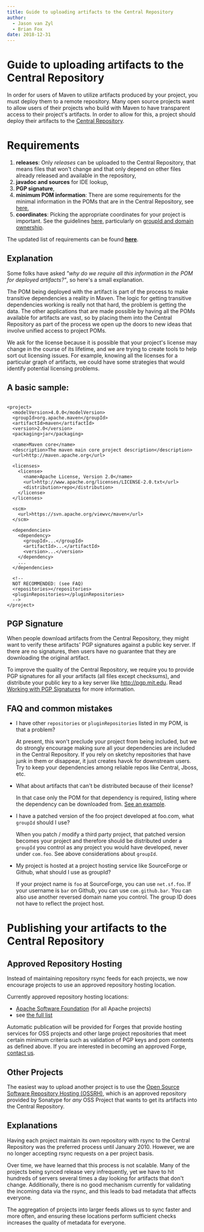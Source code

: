 ```yaml
---
title: Guide to uploading artifacts to the Central Repository
author: 
  - Jason van Zyl
  - Brian Fox
date: 2018-12-31
---
```


<!-- Licensed to the Apache Software Foundation (ASF) under one-->
<!-- or more contributor license agreements.  See the NOTICE file-->
<!-- distributed with this work for additional information-->
<!-- regarding copyright ownership.  The ASF licenses this file-->
<!-- to you under the Apache License, Version 2.0 (the-->
<!-- "License"); you may not use this file except in compliance-->
<!-- with the License.  You may obtain a copy of the License at-->
<!---->
<!--   http://www.apache.org/licenses/LICENSE-2.0-->
<!---->
<!-- Unless required by applicable law or agreed to in writing,-->
<!-- software distributed under the License is distributed on an-->
<!-- "AS IS" BASIS, WITHOUT WARRANTIES OR CONDITIONS OF ANY-->
<!-- KIND, either express or implied.  See the License for the-->
<!-- specific language governing permissions and limitations-->
<!-- under the License.-->
<!-- NOTE: For help with the syntax of this file, see:-->
<!-- http://maven.apache.org/doxia/references/apt-format.html-->
# Guide to uploading artifacts to the Central Repository

In order for users of Maven to utilize artifacts produced by your project, you must deploy them to a remote repository\. Many open source projects want to allow users of their projects who build with Maven to have transparent access to their project&apos;s artifacts\. In order to allow for this, a project should deploy their artifacts to the [Central Repository](/repository/)\.

# Requirements

1. **releases**: Only _releases_ can be uploaded to the Central Repository, that means files that won&apos;t change and that only depend on other files already released and available in the repository,
1. **javadoc and sources** for IDE lookup,
1. **PGP signature**,
1. **minimum POM information**: There are some requirements for the minimal information in the POMs that are in the Central Repository, see [here](https://central\.sonatype\.org/pages/requirements\.html\#sufficient\-metadata), 
1. **coordinates**: Picking the appropriate coordinates for your project is important\. See the guidelines [here](https://central\.sonatype\.org/pages/choosing\-your\-coordinates\.html), particularly on [groupId and domain ownership](https://central\.sonatype\.org/pages/producers\.html\#individual\-projects\-open\-source\-software\-repository\-hosting\-ossrh)\.

The updated list of requirements can be found **[here](https://central\.sonatype\.org/pages/requirements\.html)**\.

## Explanation

Some folks have asked _&quot;why do we require all this information in the POM for deployed artifacts?&quot;_, so here&apos;s a small explanation\.

The POM being deployed with the artifact is part of the process to make transitive dependencies a reality in Maven\. The logic for getting transitive dependencies working is really not that hard, the problem is getting the data\. The other applications that are made possible by having all the POMs available for artifacts are vast, so by placing them into the Central Repository as part of the process we open up the doors to new ideas that involve unified access to project POMs\.

We ask for the license because it is possible that your project&apos;s license may change in the course of its lifetime, and we are trying to create tools to help sort out licensing issues\. For example, knowing all the licenses for a particular graph of artifacts, we could have some strategies that would identify potential licensing problems\.

## A basic sample:

```

<project>
  <modelVersion>4.0.0</modelVersion>
  <groupId>org.apache.maven</groupId>
  <artifactId>maven</artifactId>
  <version>2.0</version>
  <packaging>jar</packaging>

  <name>Maven core</name>
  <description>The maven main core project description</description>
  <url>http://maven.apache.org</url>

  <licenses>
    <license>
      <name>Apache License, Version 2.0</name>
      <url>http://www.apache.org/licenses/LICENSE-2.0.txt</url>
      <distribution>repo</distribution>
    </license>
  </licenses>

  <scm>
    <url>https://svn.apache.org/viewvc/maven</url>
  </scm>

  <dependencies>
    <dependency>
      <groupId>...</groupId>
      <artifactId>...</artifactId>
      <version>...</version>
    </dependency>
    ...
  </dependencies>

  <!--
  NOT RECOMMENDED: (see FAQ)
  <repositories></repositories>
  <pluginRepositories></pluginRepositories>
  -->
</project>
```

## PGP Signature

When people download artifacts from the Central Repository, they might want to verify these artifacts&apos; PGP signatures against a public key server\. If there are no signatures, then users have no guarantee that they are downloading the original artifact\.

To improve the quality of the Central Repository, we require you to provide PGP signatures for all your artifacts \(all files except checksums\), and distribute your public key to a key server like [http://pgp\.mit\.edu](http://pgp\.mit\.edu)\. Read [Working with PGP Signatures](http://central\.sonatype\.org/pages/working\-with\-pgp\-signatures\.html) for more information\.

## FAQ and common mistakes

- I have other `repositories` or `pluginRepositories` listed in my POM, is that a problem?

    At present, this won&apos;t preclude your project from being included, but we do strongly encourage making sure all your dependencies are included in the Central Repository\. If you rely on sketchy repositories that have junk in them or disappear, it just creates havok for downstream users\. Try to keep your dependencies among reliable repos like Central, Jboss, etc\.

- What about artifacts that can&apos;t be distributed because of their license?

    In that case only the POM for that dependency is required, listing where the dependency can be downloaded from\. [See an example](https://repo\.maven\.apache\.org/maven2/javax/activation/activation/1\.0\.2/activation\-1\.0\.2\.pom)\.

- I have a patched version of the foo project developed at foo\.com, what `groupId` should I use?

    When you patch / modify a third party project, that patched version becomes your project and therefore should be distributed under a `groupId` you control as any project you would have developed, never under `com.foo`\. See above considerations about `groupId`\.

- My project is hosted at a project hosting service like SourceForge or Github, what should I use as groupId?

    If your project name is `foo` at SourceForge, you can use `net.sf.foo`\. If your username is `bar` on Github, you can use `com.github.bar`\. You can also use another reversed domain name you control\. The group ID does not have to reflect the project host\.

# Publishing your artifacts to the Central Repository

## Approved Repository Hosting

Instead of maintaining repository rsync feeds for each projects, we now encourage projects to use an approved repository hosting location\.

Currently approved repository hosting locations:

- [Apache Software Foundation](https://repository\.apache\.org/) \(for all Apache projects\)
- see [the full list](https://central\.sonatype\.org/publish/large\-orgs/)

Automatic publication will be provided for Forges that provide hosting services for OSS projects and other large project repositories that meet certain minimum criteria such as validation of PGP keys and pom contents as defined above\. If you are interested in becoming an approved Forge, [contact us](https://central\.sonatype\.org/publish/large\-orgs/)\.

## Other Projects

The easiest way to upload another project is to use the [Open Source Software Repository Hosting \(OSSRH\)](https://central\.sonatype\.org/pages/ossrh\-guide\.html), which is an approved repository provided by Sonatype for _any_ OSS Project that wants to get its artifacts into the Central Repository\.

## Explanations

Having each project maintain its own repository with rsync to the Central Repository was the preferred process until January 2010\. However, we are no longer accepting rsync requests on a per project basis\.

Over time, we have learned that this process is not scalable\. Many of the projects being synced release very infrequently, yet we have to hit hundreds of servers several times a day looking for artifacts that don&apos;t change\. Additionally, there is no good mechanism currently for validating the incoming data via the rsync, and this leads to bad metadata that affects everyone\. 

The aggregation of projects into larger feeds allows us to sync faster and more often, and ensuring these locations perform sufficient checks increases the quality of metadata for everyone\.

